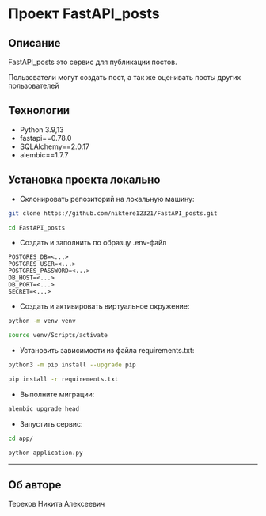 # Проект FastAPI_posts

## Описание

FastAPI_posts это сервис для публикации постов.

Пользователи могут создать пост, а так же оценивать посты других пользователей

## Технологии
- Python 3.9,13
- fastapi==0.78.0
- SQLAlchemy==2.0.17
- alembic==1.7.7

## Установка проекта локально

* Склонировать репозиторий на локальную машину:
```bash
git clone https://github.com/niktere12321/FastAPI_posts.git
```
```bash
cd FastAPI_posts
```

- Создать и заполнить по образцу .env-файл
```
POSTGRES_DB=<...>
POSTGRES_USER=<...>
POSTGRES_PASSWORD=<...>
DB_HOST=<...>
DB_PORT=<...>
SECRET=<...>
```

* Cоздать и активировать виртуальное окружение:

```bash
python -m venv venv
```

```bash
source venv/Scripts/activate
```

* Установить зависимости из файла requirements.txt:

```bash
python3 -m pip install --upgrade pip
```
```bash
pip install -r requirements.txt
```

* Выполните миграции:
```bash
alembic upgrade head
```

* Запустить сервис:
```bash
cd app/
```
```bash
python application.py
```

---
## Об авторе

Терехов Никита Алексеевич